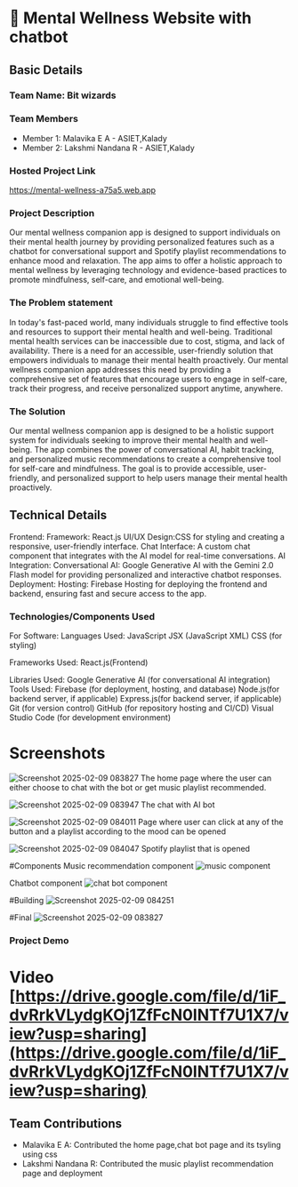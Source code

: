 #  🎯  Mental Wellness Website with chatbot


## Basic Details
### Team Name: Bit wizards


### Team Members
- Member 1: Malavika E A - ASIET,Kalady
- Member 2: Lakshmi Nandana R - ASIET,Kalady


### Hosted Project Link
https://mental-wellness-a75a5.web.app

### Project Description
Our mental wellness companion app is designed to support individuals on their mental health journey by providing personalized features such as a chatbot for conversational support  and Spotify playlist recommendations to enhance mood and relaxation. The app aims to offer a holistic approach to mental wellness by leveraging technology and evidence-based practices to promote mindfulness, self-care, and emotional well-being.

### The Problem statement

In today's fast-paced world, many individuals struggle to find effective tools and resources to support their mental health and well-being. Traditional mental health services can be inaccessible due to cost, stigma, and lack of availability. There is a need for an accessible, user-friendly solution that empowers individuals to manage their mental health proactively. Our mental wellness companion app addresses this need by providing a comprehensive set of features that encourage users to engage in self-care, track their progress, and receive personalized support anytime, anywhere.

### The Solution

Our mental wellness companion app is designed to be a holistic support system for individuals seeking to improve their mental health and well-being. The app combines the power of conversational AI, habit tracking, and personalized music recommendations to create a comprehensive tool for self-care and mindfulness. The goal is to provide accessible, user-friendly, and personalized support to help users manage their mental health proactively.

## Technical Details

Frontend:
Framework: React.js
UI/UX Design:CSS for styling and creating a responsive, user-friendly interface.
Chat Interface: A custom chat component that integrates with the AI model for real-time conversations.
AI Integration:
Conversational AI: Google Generative AI with the Gemini 2.0 Flash model for providing personalized and interactive chatbot responses.
Deployment:
Hosting: Firebase Hosting for deploying the frontend and backend, ensuring fast and secure access to the app.

### Technologies/Components Used
For Software:
Languages Used:
  JavaScript
  JSX (JavaScript XML)
  CSS (for styling)

Frameworks Used:
  React.js(Frontend)

Libraries Used:
  Google Generative AI (for conversational AI integration)
Tools Used:
  Firebase (for deployment, hosting, and database)
  Node.js(for backend server, if applicable)
  Express.js(for backend server, if applicable)
  Git (for version control)
  GitHub (for repository hosting and CI/CD)
  Visual Studio Code (for development environment)


# Screenshots 
![Screenshot 2025-02-09 083827](https://github.com/user-attachments/assets/3130be5a-a42b-4176-a65c-729105d99615)
The home page where the user can either choose to chat with the bot or get music playlist recommended.

![Screenshot 2025-02-09 083947](https://github.com/user-attachments/assets/45910f2c-bc07-4ace-a3d2-f67a4909b7b6)
The chat with AI bot

![Screenshot 2025-02-09 084011](https://github.com/user-attachments/assets/4298a061-bbaf-4480-89e5-a44faa59ef6d)
Page where user can click at any of the button and a playlist according to the mood can be opened

![Screenshot 2025-02-09 084047](https://github.com/user-attachments/assets/0ab472a4-9285-4484-ad34-f6198be4534e)
Spotify playlist that is opened


#Components
Music recommendation component
![music component](https://github.com/user-attachments/assets/08c06113-b912-4dcf-b43f-b6957b9a055c)

Chatbot component
![chat bot component](https://github.com/user-attachments/assets/de8d6e9a-8958-49aa-911c-0671c45a3331)


#Building
![Screenshot 2025-02-09 084251](https://github.com/user-attachments/assets/0554220e-ca5b-4473-8d4b-fdbf78017574)


#Final
![Screenshot 2025-02-09 083827](https://github.com/user-attachments/assets/993af855-7913-4bb5-b3f5-7aaea847528a)



### Project Demo
# Video [https://drive.google.com/file/d/1iF_dvRrkVLydgKOj1ZfFcN0INTf7U1X7/view?usp=sharing](https://drive.google.com/file/d/1iF_dvRrkVLydgKOj1ZfFcN0INTf7U1X7/view?usp=sharing)


## Team Contributions
- Malavika E A: Contributed the home page,chat bot page and its tsyling using css
- Lakshmi Nandana R: Contributed the music playlist recommendation page and deployment



